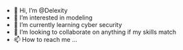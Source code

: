 - 👋 Hi, I’m @Delexity
- 👀 I’m interested in modeling 
- 🌱 I’m currently learning cyber security
- 💞️ I’m looking to collaborate on anything if my skills match
- 📫 How to reach me ...

<!---
Delexity/Delexity is a ✨ special ✨ repository because its `README.md` (this file) appears on your GitHub profile.
You can click the Preview link to take a look at your changes.
--->
